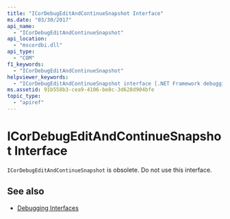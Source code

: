 ```yaml
---
title: "ICorDebugEditAndContinueSnapshot Interface"
ms.date: "03/30/2017"
api_name: 
  - "ICorDebugEditAndContinueSnapshot"
api_location: 
  - "mscordbi.dll"
api_type: 
  - "COM"
f1_keywords: 
  - "ICorDebugEditAndContinueSnapshot"
helpviewer_keywords: 
  - "ICorDebugEditAndContinueSnapshot interface [.NET Framework debugging]"
ms.assetid: 91b558b3-cea9-4106-be8c-3d628d904bfe
topic_type: 
  - "apiref"
---
```

# ICorDebugEditAndContinueSnapshot Interface

`ICorDebugEditAndContinueSnapshot` is obsolete. Do not use this interface.  
  
## See also

- [Debugging Interfaces](../../../../docs/framework/unmanaged-api/debugging/debugging-interfaces.md)
